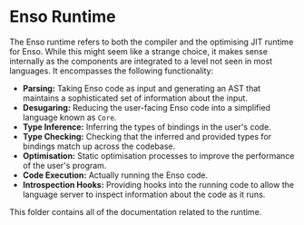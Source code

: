 # Enso Runtime
The Enso runtime refers to both the compiler and the optimising JIT runtime for
Enso. While this might seem like a strange choice, it makes sense internally as
the components are integrated to a level not seen in most languages. It
encompasses the following functionality:

- **Parsing:** Taking Enso code as input and generating an AST that maintains a
  sophisticated set of information about the input.
- **Desugaring:** Reducing the user-facing Enso code into a simplified language
  known as `Core`.
- **Type Inference:** Inferring the types of bindings in the user's code.
- **Type Checking:** Checking that the inferred and provided types for bindings
  match up across the codebase.
- **Optimisation:** Static optimisation processes to improve the performance of
  the user's program.
- **Code Execution:** Actually running the Enso code.
- **Introspection Hooks:** Providing hooks into the running code to allow the
  language server to inspect information about the code as it runs.

This folder contains all of the documentation related to the runtime.


